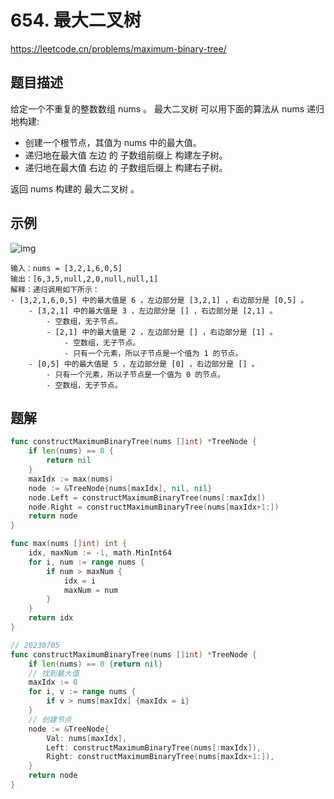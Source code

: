 # 654. 最大二叉树
https://leetcode.cn/problems/maximum-binary-tree/

## 题目描述
给定一个不重复的整数数组 nums 。 最大二叉树 可以用下面的算法从 nums 递归地构建:

* 创建一个根节点，其值为 nums 中的最大值。
* 递归地在最大值 左边 的 子数组前缀上 构建左子树。
* 递归地在最大值 右边 的 子数组后缀上 构建右子树。 

返回 nums 构建的 最大二叉树 。


## 示例
![img](https://assets.leetcode.com/uploads/2020/12/24/tree1.jpg)
```
输入：nums = [3,2,1,6,0,5]
输出：[6,3,5,null,2,0,null,null,1]
解释：递归调用如下所示：
- [3,2,1,6,0,5] 中的最大值是 6 ，左边部分是 [3,2,1] ，右边部分是 [0,5] 。
    - [3,2,1] 中的最大值是 3 ，左边部分是 [] ，右边部分是 [2,1] 。
        - 空数组，无子节点。
        - [2,1] 中的最大值是 2 ，左边部分是 [] ，右边部分是 [1] 。
            - 空数组，无子节点。
            - 只有一个元素，所以子节点是一个值为 1 的节点。
    - [0,5] 中的最大值是 5 ，左边部分是 [0] ，右边部分是 [] 。
        - 只有一个元素，所以子节点是一个值为 0 的节点。
        - 空数组，无子节点。
```


## 题解
```go
func constructMaximumBinaryTree(nums []int) *TreeNode {
    if len(nums) == 0 {
        return nil 
    }
    maxIdx := max(nums)
    node := &TreeNode{nums[maxIdx], nil, nil}
    node.Left = constructMaximumBinaryTree(nums[:maxIdx])
    node.Right = constructMaximumBinaryTree(nums[maxIdx+1:])
    return node 
}

func max(nums []int) int {
    idx, maxNum := -1, math.MinInt64
    for i, num := range nums {
        if num > maxNum {
            idx = i 
            maxNum = num 
        }
    }
    return idx
}
```
```go
// 20230705
func constructMaximumBinaryTree(nums []int) *TreeNode {
    if len(nums) == 0 {return nil}
    // 找到最大值
    maxIdx := 0
    for i, v := range nums {
        if v > nums[maxIdx] {maxIdx = i}
    }
    // 创建节点
    node := &TreeNode{
        Val: nums[maxIdx],
        Left: constructMaximumBinaryTree(nums[:maxIdx]),
        Right: constructMaximumBinaryTree(nums[maxIdx+1:]),
    }
    return node
}
```



